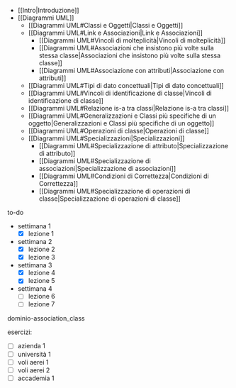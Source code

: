 - [[Intro|Introduzione]]
- [[Diagrammi UML]]
	- [[Diagrammi UML#Classi e Oggetti|Classi e Oggetti]]
	- [[Diagrammi UML#Link e Associazioni|Link e Associazioni]]
		- [[Diagrammi UML#Vincoli di molteplicità|Vincoli di molteplicità]]
		- [[Diagrammi UML#Associazioni che insistono più volte sulla stessa classe|Associazioni che insistono più volte sulla stessa classe]]
		- [[Diagrammi UML#Associazione con attributi|Associazione con attributi]]
	- [[Diagrammi UML#Tipi di dato concettuali|Tipi di dato concettuali]]
	- [[Diagrammi UML#Vincoli di identificazione di classe|Vincoli di identificazione di classe]]
	- [[Diagrammi UML#Relazione is-a tra classi|Relazione is-a tra classi]]
	- [[Diagrammi UML#Generalizzazioni e Classi più specifiche di un oggetto|Generalizzazioni e Classi più specifiche di un oggetto]]
	- [[Diagrammi UML#Operazioni di classe|Operazioni di classe]]
	- [[Diagrammi UML#Specializzazioni|Specializzazioni]]
		- [[Diagrammi UML#Specializzazione di attributo|Specializzazione di attributo]]
		- [[Diagrammi UML#Specializzazione di associazioni|Specializzazione di associazioni]]
		- [[Diagrammi UML#Condizioni di Correttezza|Condizioni di Correttezza]]
		- [[Diagrammi UML#Specializzazione di operazioni di classe|Specializzazione di operazioni di classe]]


to-do
- settimana 1
	- [x] lezione 1
- settimana 2
	- [x] lezione 2
	- [x] lezione 3 
- settimana 3
	- [x] lezione 4
	- [x] lezione 5
- settimana 4
	- [ ] lezione 6
	- [ ] lezione 7

dominio-association_class

esercizi:
- [ ] azienda 1
- [ ] università 1
- [ ] voli aerei 1
- [ ] voli aerei 2
- [ ] accademia 1